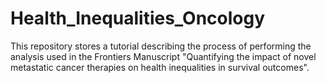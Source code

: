 # Health_Inequalities_Oncology
This repository stores a tutorial describing the process of performing the analysis used in the Frontiers Manuscript "Quantifying the impact of novel metastatic cancer therapies on health inequalities in survival outcomes". 
